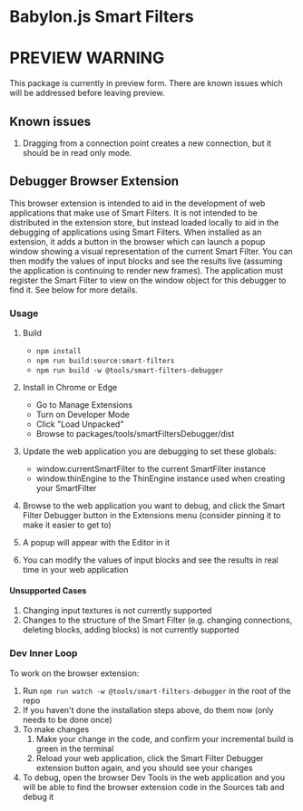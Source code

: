 # Babylon.js Smart Filters

# PREVIEW WARNING

This package is currently in preview form. There are known issues which will be addressed before leaving preview.

## Known issues

1. Dragging from a connection point creates a new connection, but it should be in read only mode.

## Debugger Browser Extension

This browser extension is intended to aid in the development of web applications that make use of Smart Filters. It is not intended to be distributed in the extension store, but instead loaded locally to aid in the debugging of applications using Smart Filters. When installed as an extension, it adds a button in the browser which can launch a popup window showing a visual representation of the current Smart Filter. You can then modify the values of input blocks and see the results live (assuming the application is continuing to render new frames). The application must register the Smart Filter to view on the window object for this debugger to find it. See below for more details.

### Usage

1. Build

    - `npm install`
    - `npm run build:source:smart-filters`
    - `npm run build -w @tools/smart-filters-debugger`

1. Install in Chrome or Edge
    - Go to Manage Extensions
    - Turn on Developer Mode
    - Click "Load Unpacked"
    - Browse to packages/tools/smartFiltersDebugger/dist
1. Update the web application you are debugging to set these globals:
    - window.currentSmartFilter to the current SmartFilter instance
    - window.thinEngine to the ThinEngine instance used when creating your SmartFilter
1. Browse to the web application you want to debug, and click the Smart Filter Debugger button in the Extensions menu (consider pinning it to make it easier to get to)
1. A popup will appear with the Editor in it
1. You can modify the values of input blocks and see the results in real time in your web application

#### Unsupported Cases

1. Changing input textures is not currently supported
1. Changes to the structure of the Smart Filter (e.g. changing connections, deleting blocks, adding blocks) is not currently supported

### Dev Inner Loop

To work on the browser extension:

1. Run `npm run watch -w @tools/smart-filters-debugger` in the root of the repo
1. If you haven't done the installation steps above, do them now (only needs to be done once)
1. To make changes
    1. Make your change in the code, and confirm your incremental build is green in the terminal
    1. Reload your web application, click the Smart Filter Debugger extension button again, and you should see your changes
1. To debug, open the browser Dev Tools in the web application and you will be able to find the browser extension code in the Sources tab and debug it
